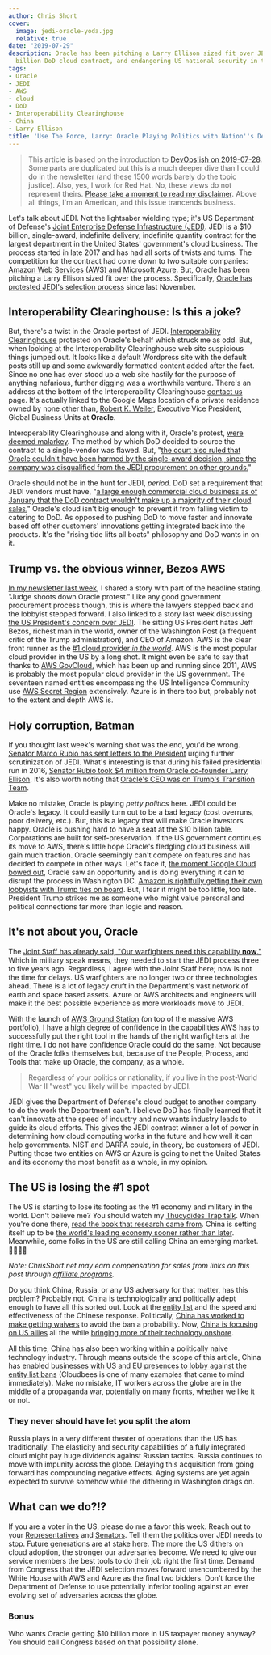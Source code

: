 ```yaml
---
author: Chris Short
cover:
  image: jedi-oracle-yoda.jpg
  relative: true
date: "2019-07-29"
description: Oracle has been pitching a Larry Ellison sized fit over JEDI, the $10
  billion DoD cloud contract, and endangering US national security in the process.
tags:
- Oracle
- JEDI
- AWS
- cloud
- DoD
- Interoperability Clearinghouse
- China
- Larry Ellison
title: 'Use The Force, Larry: Oracle Playing Politics with Nation''s Defense'
---
```


> This article is based on the introduction to [DevOps'ish on 2019-07-28](https://devopsish.com/138/). Some parts are duplicated but this is a much deeper dive than I could do in the newsletter (and these 1500 words barely do the topic justice). Also, yes, I work for Red Hat. No, these views do not represent theirs. [Please take a moment to read my disclaimer](/disclaimer/). Above all things, I'm an American, and this issue trancends business.

Let's talk about JEDI. Not the lightsaber wielding type; it's US Department of Defense's [Joint Enterprise Defense Infrastructure (JEDI)](https://devopsish.com/tags/jedi/). JEDI is a $10 billion, single-award, indefinite delivery, indefinite quantity contract for the largest department in the United States' government's cloud business. The process started in late 2017 and has had all sorts of twists and turns. The competition for the contract had come down to two suitable companies: [Amazon Web Services (AWS) and Microsoft Azure](https://www.onmsft.com/news/microsoft-and-amazon-now-the-last-two-companies-in-the-race-for-pentagons-jedi-contract). But, Oracle has been pitching a Larry Ellison sized fit over the process. Specifically, [Oracle has protested JEDI's selection process](https://web.archive.org/web/20200905080209/https://www.washingtonpost.com/business/2018/11/14/gao-strikes-down-oracles-bid-protest-clearing-way-pentagons-billion-cloud-effort/) since last November.


## Interoperability Clearinghouse: Is this a joke?

But, there's a twist in the Oracle portest of JEDI. [Interoperability Clearinghouse](https://www.ichnet.org/) protested on Oracle's behalf which struck me as odd. But, when looking at the Interoperability Clearinghouse web site suspicious things jumped out. It looks like a default Wordpress site with the default posts still up and some awkwardly formatted content added after the fact. Since no one has ever stood up a web site hastily for the purpose of anything nefarious, further digging was a worthwhile venture. There's an address at the bottom of the Interoperability Clearinghouse [contact us](https://www.ichnet.org/contact-us/) page. It's actually linked to the Google Maps location of a private residence owned by none other than, [Robert K. Weiler](https://www.linkedin.com/in/bob-weiler-12a3905b/), Executive Vice President, Global Business Units at **Oracle**.

Interoperability Clearinghouse and along with it, Oracle's protest, [were deemed malarkey](https://federalnewsnetwork.com/defense-news/2019/07/judge-rules-dods-jedi-contract-violated-law-on-multiple-awards/). The method by which DoD decided to source the contract to a single-vendor was flawed. But, "[the court also ruled that Oracle couldn't have been harmed by the single-award decision, since the company was disqualified from the JEDI procurement on other grounds.](https://federalnewsnetwork.com/defense-news/2019/07/judge-rules-dods-jedi-contract-violated-law-on-multiple-awards/)"


Oracle should not be in the hunt for JEDI, *period*. DoD set a requirement that JEDI vendors must have, "[a large enough commercial cloud business as of January that the DoD contract wouldn't make up a majority of their cloud sales.](https://federalnewsnetwork.com/dod-reporters-notebook-jared-serbu/2018/12/oracle-lawsuit-claims-dods-jedi-contract-violates-law-on-7-counts/)" Oracle's cloud isn't big enough to prevent it from falling victim to catering to DoD. As opposed to pushing DoD to move faster and innovate based off other customers' innovations getting integrated back into the products. It's the "rising tide lifts all boats" philosophy and DoD wants in on it.

## Trump vs. the obvious winner, ~~Bezos~~ AWS

[In my newsletter last week](https://devopsish.com/137), I shared a story with part of the headline stating, "Judge shoots down Oracle protest." Like any good government procurement process though, this is where the lawyers stepped back and the lobbyist stepped forward. I also linked to a story last week discussing [the US President's concern over JEDI](https://www.removepaywall.com/search?url=https://www.bloomberg.com/news/articles/2019-07-17/trump-expressed-concerns-about-pentagon-cloud-computing-contract). The sitting US President hates Jeff Bezos, richest man in the world, owner of the Washington Post (a frequent critic of the Trump administration), and CEO of Amazon. AWS is the clear front runner as the [#1 cloud provider *in the world*](https://www.datamation.com/cloud-computing/cloud-computing-companies.html). AWS is the most popular cloud provider in the US by a long shot. It might even be safe to say that thanks to [AWS GovCloud](https://aws.amazon.com/govcloud-us/), which has been up and running since 2011, AWS is probably the most popular cloud provider in the US government. The seventeen named entities encompassing the US Intelligence Community use [AWS Secret Region](https://aws.amazon.com/blogs/publicsector/announcing-the-new-aws-secret-region/) extensively. Azure is in there too but, probably not to the extent and depth AWS is.

## Holy corruption, Batman

If you thought last week's warning shot was the end, you'd be wrong. [Senator Marco Rubio has sent letters to the President](https://www.fedscoop.com/jedi-letter-rubio-republicans/) urging further scrutinization of JEDI. What's interesting is that during his failed presidential run in 2016, [Senator Rubio took $4 million from Oracle co-founder Larry Ellison](https://www.usatoday.com/story/tech/2016/07/17/tech-turns-its-back-trump-except-few/86508920/). It's also worth noting that [Oracle's CEO was on Trump's Transition Team](https://fortune.com/2016/12/15/trump-oracle-safra-catz/).

Make no mistake, Oracle is playing *petty politics* here. JEDI could be Oracle's legacy. It could easily turn out to be a bad legacy (cost overruns, poor delivery, etc.). But, this is a legacy that will make Oracle investors happy. Oracle is pushing hard to have a seat at the $10 billion table. Corporations are built for self-preservation. If the US government continues its move to AWS, there's little hope Oracle's fledgling cloud business will gain much traction. Oracle seemingly can't compete on features and has decided to compete in other ways. Let's face it, [the moment Google Cloud bowed out](https://www.removepaywall.com/search?url=https://www.bloomberg.com/news/articles/2018-10-08/google-drops-out-of-pentagon-s-10-billion-cloud-competition), Oracle saw an opportunity and is doing everything it can to disrupt the process in Washington DC. [Amazon is rightfully getting their own lobbyists with Trump ties on board](https://www.geekwire.com/2019/amazon-hires-lobbyist-trump-ties-amid-contentious-pentagon-cloud-contest/). But, I fear it might be too little, too late. President Trump strikes me as someone who might value personal and political connections far more than logic and reason.

## It's not about you, Oracle

The [Joint Staff has already said, "Our warfighters need this capability **now**."](https://www.fedscoop.com/joint-chiefs-cio-jedi-delay-letter/) Which in military speak means, they needed to start the JEDI process three to five years ago. Regardless, I agree with the Joint Staff here; now is not the time for delays. US warfighters are no longer two or three technologies ahead. There is a lot of legacy cruft in the Department's vast network of earth and space based assets. Azure or AWS architects and engineers will make it the best possible experience as more workloads move to JEDI.

With the launch of [AWS Ground Station](https://aws.amazon.com/ground-station/) (on top of the massive AWS portfolio), I have a high degree of confidence in the capabilities AWS has to successfully put the right tool in the hands of the right warfighters at the right time. I do not have confidence Oracle could do the same. Not because of the Oracle folks themselves but, because of the People, Process, and Tools that make up Oracle, the company, as a whole.

> Regardless of your politics or nationality, if you live in the post-World War II "west" you likely will be impacted by JEDI.

JEDI gives the Department of Defense's cloud budget to another company to do the work the Department can't. I believe DoD has finally learned that it can't innovate at the speed of industry and now wants industry leads to guide its cloud efforts. This gives the JEDI contract winner a lot of power in determining how cloud computing works in the future and how well it can help governments. NIST and DARPA could, in theory, be customers of JEDI. Putting those two entities on AWS or Azure is going to net the United States and its economy the most benefit as a whole, in my opinion.

## The US is losing the #1 spot

The US is starting to lose its footing as the #1 economy and military in the world. Don't believe me? You should watch my [Thucydides Trap talk](/chefconf-2018-devops-is-not-war/). When you're done there, [read the book that research came from](https://amzn.to/30ZqLZd). China is setting itself up to be [the world's leading economy sooner rather than later](https://www.cfr.org/backgrounder/chinas-massive-belt-and-road-initiative). Meanwhile, some folks in the US are still calling China an emerging market. 🤦‍♂️🙀🤯

*Note: ChrisShort.net may earn compensation for sales from links on this post through [affiliate programs](/terms#affiliate-link-policy).*

Do you think China, Russia, or any US adversary for that matter, has this problem? Probably not. China is technologically and politically adept enough to have all this sorted out. Look at the [entity list](https://www.bis.doc.gov/index.php/policy-guidance/lists-of-parties-of-concern/entity-list) and the speed and effectiveness of the Chinese response. Politically, [China has worked to make getting waivers](https://www.reuters.com/article/us-huawei-tech-usa-ross/us-will-deal-with-huawei-waiver-applications-within-weeks-ross-idUSKCN1UI27I) to avoid the ban a probability. Now, [China is focusing on US allies](https://www.scmp.com/tech/gear/article/2176968/huawei-agrees-uk-security-steps-avoid-5g-ban-report) all the while [bringing more of their technology onshore](https://technode.com/2019/07/24/chinas-chipmakers-risc-v-sanctions/).

All this time, China has also been working within a politically naive technology industry. Through means outside the scope of this article, China has enabled [businesses with US and EU presences to lobby against the entity list bans](https://www.cloudbees.com/blog/huawei-how-we-have-become-business-hostages-trade-war-against-china) (Cloudbees is one of many examples that came to mind immediately). Make no mistake, IT workers across the globe are in the middle of a propaganda war, potentially on many fronts, whether we like it or not.

### They never should have let you split the atom

Russia plays in a very different theater of operations than the US has traditionally. The elasticity and security capabilities of a fully integrated cloud might pay huge dividends against Russian tactics. Russia continues to move with impunity across the globe. Delaying this acquisition from going forward has compounding negative effects. Aging systems are yet again expected to survive somehow while the dithering in Washington drags on.

## What can we do?!?

If you are a voter in the US, please do me a favor this week. Reach out to your [Representatives](https://www.house.gov/representatives) and [Senators](https://www.senate.gov/general/contact_information/senators_cfm.cfm). Tell them the politics over JEDI needs to stop. Future generations are at stake here. The more the US dithers on cloud adoption, the stronger our adversaries become. We need to give our service members the best tools to do their job right the first time. Demand from Congress that the JEDI selection moves forward unencumbered by the White House with AWS and Azure as the final two bidders. Don't force the Department of Defense to use potentially inferior tooling against an ever evolving set of adversaries across the globe.

### Bonus

Who wants Oracle getting $10 billion more in US taxpayer money anyway? You should call Congress based on that possibility alone.
